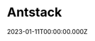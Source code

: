 ---
title: Antstack
website: https://www.antstack.com/
date: 2023-01-11T00:00:00.000Z
description:
ssg:
  - Astro
css:
  - Tailwind
cms:

category:
  - Saas
draft: false
---